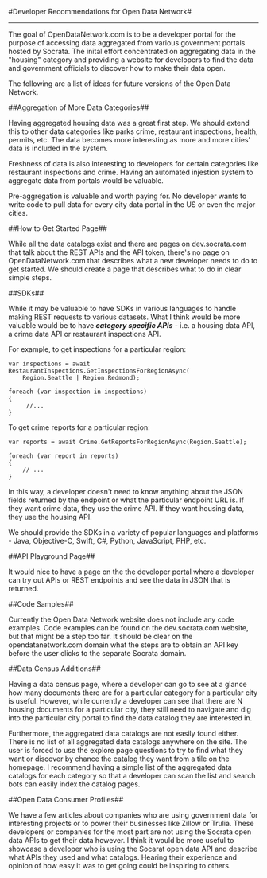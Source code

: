 #Developer Recommendations for Open Data Network#

---

The goal of OpenDataNetwork.com is to be a developer portal for the purpose of accessing data aggregated from various government portals hosted by Socrata.  The inital effort concentrated on aggregating data in the "housing" category and providing a website for developers to find the data and government officials to discover how to make their data open.  

The following are a list of ideas for future versions of the Open Data Network.


##Aggregation of More Data Categories##

Having aggregated housing data was a great first step.  We should extend this to other data categories like parks crime, restaurant inspections, health, permits, etc.  The data becomes more interesting as more and more cities' data is included in the system.  

Freshness of data is also interesting to developers for certain categories like restaurant inspections and crime.  Having an automated injestion system to aggregate data from portals would be valuable.

Pre-aggregation is valuable and worth paying for.  No developer wants to write code to pull data for every city data portal in the US or even the major cities.


##How to Get Started Page##

While all the data catalogs exist and there are pages on dev.socrata.com that talk about the REST APIs and the API token, there's no page on OpenDataNetwork.com that describes what a new developer needs to do to get started.  We should create a page that describes what to do in clear simple steps.


##SDKs##

While it may be valuable to have SDKs in various languages to handle making REST requests to various datasets.  What I think would be more valuable would be to have ***category specific APIs*** - i.e. a housing data API, a crime data API or restaurant inspections API.  

For example, to get inspections for a particular region:

	var inspections = await RestaurantInspections.GetInspectionsForRegionAsync(
		Region.Seattle | Region.Redmond);
    
	foreach (var inspection in inspections)
	{
		 //...	}

To get crime reports for a particular region:
	
	var reports = await Crime.GetReportsForRegionAsync(Region.Seattle);
	
	foreach (var report in reports)
	{
		// ...	}

In this way, a developer doesn't need to know anything about the JSON fields returned by the endpoint or what the particular endpoint URL is.  If they want crime data, they use the crime API.  If they want housing data, they use the housing API.

We should provide the SDKs in a variety of popular languages and platforms - Java, Objective-C, Swift, C#, Python, JavaScript, PHP, etc.


##API Playground Page##

It would nice to have a page on the the developer portal where a developer can try out APIs or REST endpoints and see the data in JSON that is returned.


##Code Samples##

Currently the Open Data Network website does not include any code examples.  Code examples can be found on the dev.socrata.com website, but that might be a step too far.  It should be clear on the opendatanetwork.com domain what the steps are to obtain an API key before the user clicks to the separate Socrata domain.


##Data Census Additions##

Having a data census page, where a developer can go to see at a glance how many documents there are for a particular category for a particular city is useful.  However, while currently a developer can see that there are N housing documents for a particular city, they still need to navigate and dig into the particular city portal to find the data catalog they are interested in.  

Furthermore, the aggregated data catalogs are not easily found either.  There is no list of all aggregated data catalogs anywhere on the site.  The user is forced to use the explore page questions to try to find what they want or discover by chance the catalog they want from a tile on the homepage.  I recommend having a simple list of the aggregated data catalogs for each category so that a developer can scan the list and search bots can easily index the catalog pages.  


##Open Data Consumer Profiles##

We have a few articles about companies who are using government data for interesting projects or to power their businesses like Zillow or Trulia.  These developers or companies for the most part are not using the Socrata open data APIs to get their data however.  I think it would be more useful to showcase a developer who is using the Socarat open data API and describe what APIs they used and what catalogs.  Hearing their experience and opinion of how easy it was to get going could be inspiring to others.


